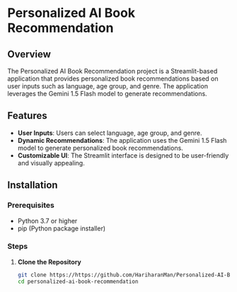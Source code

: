 # Personalized AI Book Recommendation

## Overview
The Personalized AI Book Recommendation project is a Streamlit-based application that provides personalized book recommendations based on user inputs such as language, age group, and genre. The application leverages the Gemini 1.5 Flash model to generate recommendations.

## Features
- **User Inputs**: Users can select language, age group, and genre.
- **Dynamic Recommendations**: The application uses the Gemini 1.5 Flash model to generate personalized book recommendations.
- **Customizable UI**: The Streamlit interface is designed to be user-friendly and visually appealing.

## Installation

### Prerequisites
- Python 3.7 or higher
- pip (Python package installer)

### Steps

1. **Clone the Repository**
   ```bash
   git clone https://https://github.com/HariharanMan/Personalized-AI-Book-Recommendation
   cd personalized-ai-book-recommendation
